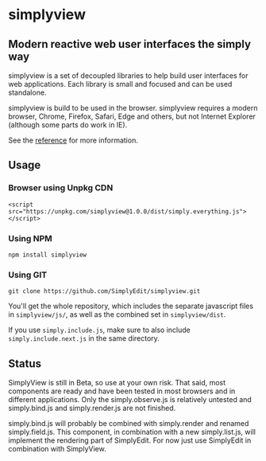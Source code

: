 # simplyview
## Modern reactive web user interfaces the simply way

simplyview is a set of decoupled libraries to help build user interfaces for web applications. Each library is small and focused and can be used standalone. 

simplyview is build to be used in the browser. simplyview requires a modern browser, Chrome, Firefox, Safari, Edge and others, but not Internet Explorer (although some parts do work in IE).

See the [reference](https://reference.simplyedit.io/simplyview/) for more information.

## Usage

### Browser using Unpkg CDN

`<script src="https://unpkg.com/simplyview@1.0.0/dist/simply.everything.js"></script>`

### Using NPM

`npm install simplyview`

### Using GIT

`git clone https://github.com/SimplyEdit/simplyview.git`

You'll get the whole repository, which includes the separate javascript files in `simplyview/js/`, as well as the combined set in `simplyview/dist`.

If you use `simply.include.js`, make sure to also include `simply.include.next.js` in the same directory.

## Status

SimplyView is still in Beta, so use at your own risk. That said, most components are ready and have been tested in most browsers and in different applications. Only the simply.observe.js is relatively untested and simply.bind.js and simply.render.js are not finished.

simply.bind.js will probably be combined with simply.render and renamed simply.field.js. This component, in combination with a new simply.list.js, will implement the rendering part of SimplyEdit. For now just use SimplyEdit in combination with SimplyView.

